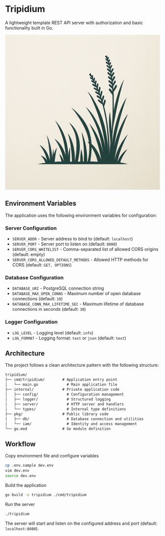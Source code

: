 # Tripidium

A lightweight template REST API server with authorization and basic functionality built in Go.

![logo](img/logo.png)

## Environment Variables

The application uses the following environment variables for configuration:

### Server Configuration

- `SERVER_ADDR` - Server address to bind to (default: `localhost`)
- `SERVER_PORT` - Server port to listen on (default: `8080`)
- `SERVER_CORS_WHITELIST` - Comma-separated list of allowed CORS origins (default: empty)
- `SERVER_CORS_ALLOWED_DEFAULT_METHODS` - Allowed HTTP methods for CORS (default: `GET, OPTIONS`)

### Database Configuration

- `DATABASE_URI` - PostgreSQL connection string
- `DATABASE_MAX_OPEN_CONNS` - Maximum number of open database connections (default: `10`)
- `DATABASE_CONN_MAX_LIFETIME_SEC` - Maximum lifetime of database connections in seconds (default: `30`)

### Logger Configuration

- `LOG_LEVEL` - Logging level (default: `info`)
- `LOG_FORMAT` - Logging format: `text` or `json` (default: `text`)

## Architecture

The project follows a clean architecture pattern with the following structure:

```
tripidium/
├── cmd/tripidium/        # Application entry point
│   └── main.go             # Main application file
├── internal/             # Private application code
│   ├── config/             # Configuration management
│   ├── logger/             # Structured logging
│   ├── server/             # HTTP server and handlers
│   └── types/              # Internal type definitions
├── pkg/                  # Public library code
│   ├── db/                 # Database connection and utilities
│   └── iam/                # Identity and access management
└── go.mod                # Go module definition
```

## Workflow

Copy environment file and configure variables

```bash
cp .env.sample dev.env
vim dev.env
source dev.env
```

Build the application

```bash
go build -o tripidium ./cmd/tripidium
```

Run the server

```bash
./tripidium
```

The server will start and listen on the configured address and port (default: `localhost:8080`).
